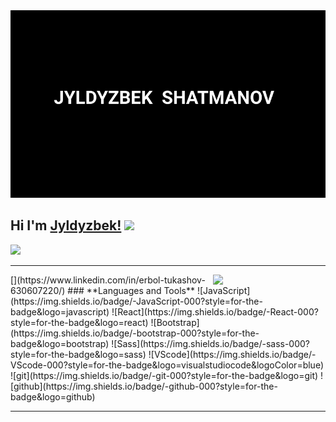 <img width="750px" src="image/Animation.gif">


## **Hi I'm [Jyldyzbek!](https://jyldyzbek1.github.io/My-Portfolio/index.html)** <img width="20" src="https://media.giphy.com/media/k1gwkZ64YyWWmEv7fE/giphy.gif">
![](https://komarev.com/ghpvc/?username=Jyldyzbek)
<hr>
[<img width="180px" align="right" src="https://media.giphy.com/media/B6ks3eTSxhk4EvABa6/giphy.gif">](https://www.linkedin.com/in/erbol-tukashov-630607220/)
### **Languages ​​and Tools**
![JavaScript](https://img.shields.io/badge/-JavaScript-000?style=for-the-badge&logo=javascript)
![React](https://img.shields.io/badge/-React-000?style=for-the-badge&logo=react)
![Bootstrap](https://img.shields.io/badge/-bootstrap-000?style=for-the-badge&logo=bootstrap)
![Sass](https://img.shields.io/badge/-sass-000?style=for-the-badge&logo=sass)
![VScode](https://img.shields.io/badge/-VScode-000?style=for-the-badge&logo=visualstudiocode&logoColor=blue)
![git](https://img.shields.io/badge/-git-000?style=for-the-badge&logo=git)
![github](https://img.shields.io/badge/-github-000?style=for-the-badge&logo=github)


<!-- ### **Contact Me 📲**
[<img width="50px" src="image/whatsapp-svgrepo-com.svg">](#contact-me-)
[<img width="50px" src="image/telegram-svgrepo-com.svg">](https://t.me/shatmanov)
[<img width="45px" src="image/instagram-svgrepo-com%20(1).svg">](https://www.instagram.com/_shatmanov_/) -->
<hr>
